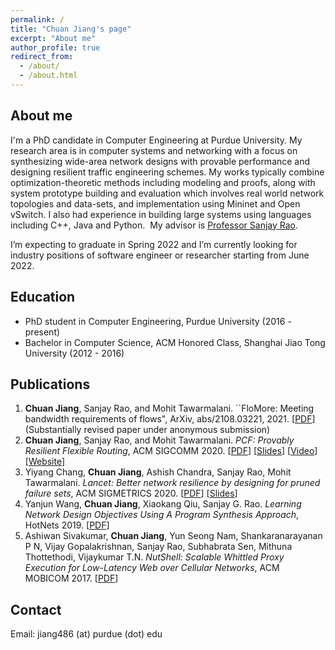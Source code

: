 ```yaml
---
permalink: /
title: "Chuan Jiang's page"
excerpt: "About me"
author_profile: true
redirect_from: 
  - /about/
  - /about.html
---
```


## About me

I'm a PhD candidate in Computer Engineering at Purdue University. My research area is in computer systems and networking with a focus on synthesizing wide-area network designs with provable performance and designing resilient traffic engineering schemes. My works typically combine optimization-theoretic methods including modeling and proofs, along with system prototype building and evaluation which involves real world network topologies and data-sets, and implementation using Mininet and Open vSwitch. I also had experience in building large systems using languages including C++, Java and Python.  My advisor is [Professor Sanjay Rao](https://engineering.purdue.edu/~sanjay/).

I’m expecting to graduate in Spring 2022 and I’m currently looking for industry positions of software engineer or researcher starting from June 2022.
## Education

* PhD student in Computer Engineering, Purdue University (2016 - present) 
* Bachelor in Computer Science, ACM Honored Class, Shanghai Jiao Tong University (2012 - 2016)

## Publications

1. **Chuan Jiang**, Sanjay Rao, and Mohit Tawarmalani. ``FloMore: Meeting bandwidth requirements of flows", ArXiv, abs/2108.03221, 2021. \[[PDF](https://arxiv.org/pdf/2108.03221.pdf)\] (Substantially revised paper under anonymous submission)
2. **Chuan Jiang**, Sanjay Rao, and Mohit Tawarmalani. *PCF: Provably Resilient Flexible Routing*, ACM SIGCOMM 2020. \[[PDF](https://engineering.purdue.edu/~isl/papers/SIGCOMM2020_76_final.pdf)\] \[[Slides](https://engineering.purdue.edu/~isl/slides/PCF_slides.pdf)\] \[[Video](https://engineering.purdue.edu/~isl/videos/SIGCOMM_76_long.mp4)\] \[[Website](https://engineering.purdue.edu/~isl/pcf/index.html)\]
3. Yiyang Chang, **Chuan Jiang**, Ashish Chandra, Sanjay Rao, Mohit Tawarmalani. *Lancet: Better network resilience by designing for pruned failure sets*, ACM SIGMETRICS 2020. \[[PDF](https://engineering.purdue.edu/~isl/papers/Sigmetrics2020_Lancet.pdf)\] \[[Slides](https://engineering.purdue.edu/~isl/slides/sigmetrics2020_yiyang_v8.pdf)\] 
4. Yanjun Wang, **Chuan Jiang**, Xiaokang Qiu, Sanjay G. Rao. *Learning Network Design Objectives Using A Program Synthesis Approach*, HotNets 2019. \[[PDF](https://engineering.purdue.edu/~isl/papers/HotNets_2019_Paper.pdf)\]
5. Ashiwan Sivakumar, **Chuan Jiang**, Yun Seong Nam, Shankaranarayanan P N, Vijay Gopalakrishnan, Sanjay Rao, Subhabrata Sen, Mithuna Thottethodi, Vijaykumar T.N. *NutShell: Scalable Whittled Proxy Execution for Low-Latency Web over Cellular Networks*, ACM MOBICOM 2017. \[[PDF](https://engineering.purdue.edu/~isl/papers/com110.pdf)\]

## Contact

Email: jiang486 (at) purdue (dot) edu
